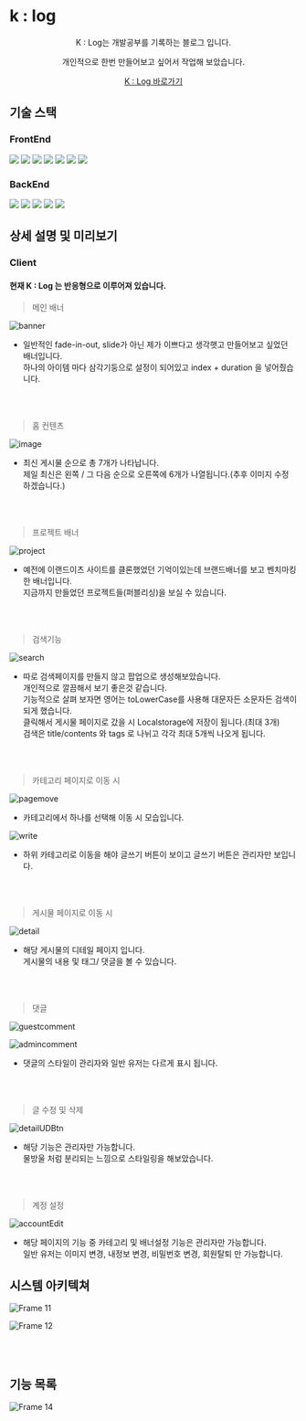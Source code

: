 # k : log
<p align="center">
K : Log는 개발공부를 기록하는 블로그 입니다.
</p>
<p align="center">
개인적으로 한번 만들어보고 싶어서 작업해 보았습니다.
</p>
<p align="center">
<a href="https://port-0-k-log-ac2nll9brvee.sel3.cloudtype.app" target="_blank">K : Log 바로가기</a>
</p>


## 기술 스택
### **FrontEnd**
<div>
  <img src="https://img.shields.io/badge/Next13-000000?style=for-the-badge&logo=Next.js&logoColor=white"/>
  <img src="https://img.shields.io/badge/Typescript-3178C6?style=for-the-badge&logo=Typescript&logoColor=white"/>
  <img src="https://img.shields.io/badge/Recoil-black?style=for-the-badge&logo=Recoil&logoColor=white"/>
  <img src="https://img.shields.io/badge/Tanstack Query-FF4154?style=for-the-badge&logo=ReactQuery&logoColor=white"/>
  <img src="https://img.shields.io/badge/React Hook Form-EC5990?style=for-the-badge&logo=ReactHookForm&logoColor=white"/>
  <img src="https://img.shields.io/badge/Axios-5A29E4?style=for-the-badge&logo=Axios&logoColor=white"/>
  <img src="https://img.shields.io/badge/Styled Components-DB7093?style=for-the-badge&logo=styled-components&logoColor=white"/>
</div>


### **BackEnd**
<div>
  <img src="https://img.shields.io/badge/Next.js-E0234E?style=for-the-badge&logo=NestJs&logoColor=white"/>
  <img src="https://img.shields.io/badge/Typescript-3178C6?style=for-the-badge&logo=Typescript&logoColor=white"/>
  <img src="https://img.shields.io/badge/postgresql-4169E1?style=for-the-badge&logo=postgresql&logoColor=white"/>
  <img src="https://img.shields.io/badge/typeorm-FF8700?style=for-the-badge"/>
  <img src="https://img.shields.io/badge/multer-18A497?style=for-the-badge"/>
</div>

## 상세 설명 및 미리보기
### **Client**

#### 현재 K : Log 는 반응형으로 이루어져 있습니다.

> 메인 배너
  
![banner](https://github.com/KimKW1007/k-log/assets/90603614/f474a78f-a796-416d-b886-2914d65836d0)
 - 일반적인 fade-in-out, slide가 아닌 제가 이쁘다고 생각햇고 만들어보고 싶었던 배너입니다.<br/>
  하나의 아이템 마다 삼각기둥으로 설정이 되어있고 index + duration 을 넣어줬습니다.
<br/>
<br/>

> 홈 컨텐츠

![image](https://github.com/KimKW1007/k-log/assets/90603614/1b2dd608-7ced-43ce-8e0b-00569f01f605)
 - 최신 게시물 순으로 총 7개가 나타납니다.<br/>
   제일 최신은 왼쪽 / 그 다음 순으로 오른쪽에 6개가 나열됩니다.(추후 이미지 수정 하겠습니다.)
<br/>
<br/>

> 프로젝트 배너

![project](https://github.com/KimKW1007/k-log/assets/90603614/93d37ef6-7c87-4964-ba0d-705288ec4f95)
  - 예전에 이랜드이츠 사이트를 클론했었던 기억이있는데 브랜드배너를 보고 벤치마킹한 배너입니다.<br/>
    지금까지 만들었던 프로젝트들(퍼블리싱)을 보실 수 있습니다.
<br/>
<br/>

> 검색기능

![search](https://github.com/KimKW1007/k-log/assets/90603614/a33fd09d-c3ae-4488-bb16-c2565502f935)
 - 따로 검색페이지를 만들지 않고 팝업으로 생성해보았습니다.<br/>
   개인적으로 깔끔해서 보기 좋은것 같습니다.<br/>
   기능적으로 살펴 보자면 영어는 toLowerCase를 사용해 대문자든 소문자든 검색이 되게 했습니다.<br/>
   클릭해서 게시물 페이지로 갔을 시 Localstorage에 저장이 됩니다.(최대 3개)<br/>
   검색은 title/contents 와 tags 로 나뉘고 각각 최대 5개씩 나오게 됩니다.
<br/>
<br/>

> 카테고리 페이지로 이동 시

![pagemove](https://github.com/KimKW1007/k-log/assets/90603614/4f9c9738-9ada-4266-a2ff-1434ae093f3a)
 - 카테고리에서 하나를 선택해 이동 시 모습입니다.

![write](https://github.com/KimKW1007/k-log/assets/90603614/5f71c68d-a85c-4a57-9c9b-527647e22799)
  - 하위 카테고리로 이동을 해야 글쓰기 버튼이 보이고 글쓰기 버튼은 관리자만 보입니다.
<br/>
<br/>

> 게시물 페이지로 이동 시

![detail](https://github.com/KimKW1007/k-log/assets/90603614/e7630b4a-2036-492a-84f5-997c4078ff9f)
 - 해당 게시물의 디테일 페이지 입니다.<br/>
   게시물의 내용 및 태그/ 댓글을 볼 수 있습니다.
<br/>
<br/>

> 댓글

![guestcomment](https://github.com/KimKW1007/k-log/assets/90603614/f6fd671d-51a5-4740-9c4d-d7f27b121da7)

![admincomment](https://github.com/KimKW1007/k-log/assets/90603614/9eca284f-ac56-4f73-91a5-509a9919211c)

 - 댓글의 스타일이 관리자와 일반 유저는 다르게 표시 됩니다.


<br/>
<br/>

> 글 수정 및 삭제

![detailUDBtn](https://github.com/KimKW1007/k-log/assets/90603614/7133130b-fed0-4be8-ac6e-c41fd2186022)

 - 해당 기능은 관리자만 가능합니다.<br/>
   물방울 처럼 분리되는 느낌으로 스타일링을 해보았습니다.


<br/>
<br/>

> 계정 설정

![accountEdit](https://github.com/KimKW1007/k-log/assets/90603614/00c7b7bb-6784-4f53-a7e8-13a74fb6c498)

 - 해당 페이지의 기능 중 카테고리 및 배너설정 기능은 관리자만 가능합니다.<br/>
   일반 유저는 이미지 변경, 내정보 변경, 비밀번호 변경, 회원탈퇴 만 가능합니다.


## 시스템 아키텍쳐

![Frame 11](https://github.com/KimKW1007/k-log/assets/90603614/3513944e-0ba6-4106-b88d-22ad9fcb56f2)

![Frame 12](https://github.com/KimKW1007/k-log/assets/90603614/94514547-08cd-4736-8eec-2a662c598095)

<br/>
<br/>

## 기능 목록

![Frame 14](https://github.com/KimKW1007/k-log/assets/90603614/78702c54-337a-47ae-adcc-c2dc74d3d262)



